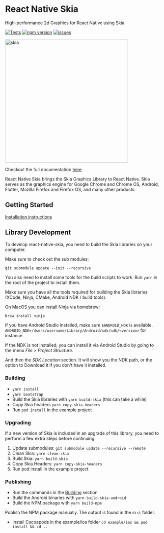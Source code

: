 # React Native Skia

High-performance 2d Graphics for React Native using Skia

[![Tests](https://github.com/Shopify/react-native-skia/actions/workflows/tests.yml/badge.svg)](https://github.com/Shopify/react-native-skia/actions/workflows/tests.yml)
[![npm version](https://img.shields.io/npm/v/@shopify/react-native-skia.svg?style=flat)](https://www.npmjs.com/package/@shopify/react-native-skia)
[![issues](https://img.shields.io/github/issues/shopify/react-native-skia.svg?style=flat)](https://github.com/shopify/react-native-skia/issues)

<img width="400" alt="skia" src="https://user-images.githubusercontent.com/306134/146549218-b7959ad9-0107-4c1c-b439-b96c780f5230.png">

Checkout the full documentation [here](https://shopify.github.io/react-native-skia).

React Native Skia brings the Skia Graphics Library to React Native. Skia serves as the graphics engine for Google Chrome and Chrome OS, Android, Flutter, Mozilla Firefox and Firefox OS, and many other products.

## Getting Started

[Installation instructions](https://shopify.github.io/react-native-skia/docs/getting-started/installation/)

## Library Development

To develop react-native-skia, you need to build the Skia libraries on your computer.

Make sure to check out the sub modules:

`git submodule update --init --recursive`

You also need to install some tools for the build scripts to work. Run `yarn` in the root of the project to install them.

Make sure you have all the tools required for building the Skia libraries (XCode, Ninja, CMake, Android NDK / build tools).

On MacOS you can install Ninja via homebrew:

```sh
brew install ninja
```

If you have Android Studio installed, make sure `$ANDROID_NDK` is available.
`ANDROID_NDK=/Users/username/Library/Android/sdk/ndk/<version>` for instance.

If the NDK is not installed, you can install it via Android Studio by going to the menu _File > Project Structure_.

And then the _SDK Location_ section. It will show you the NDK path, or the option to Download it if you don't have it installed.

### Building
- `yarn install`
- `yarn bootstrap`
- Build the Skia libraries with `yarn build-skia` (this can take a while)
- Copy Skia headers `yarn copy-skia-headers`
- Run `pod install` in the example project

### Upgrading

If a new version of Skia is included in an upgrade of this library, you need to perform a few extra steps before continuing:

1. Update submodules: `git submodule update --recursive --remote`
2. Clean Skia: `yarn clean-skia`
3. Build Skia: `yarn build-skia`
4. Copy Skia Headers: `yarn copy-skia-headers`
5. Run pod install in the example project

### Publishing

- Run the commands in the [Building](#building) section
- Build the Android binaries with `yarn build-skia-android`
- Build the NPM package with `yarn build-npm`

Publish the NPM package manually. The output is found in the `dist` folder.

- Install Cocoapods in the example/ios folder `cd example/ios && pod install && cd ..`
